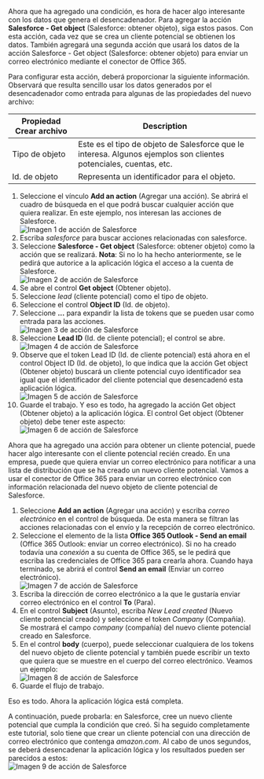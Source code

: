Ahora que ha agregado una condición, es hora de hacer algo interesante con los datos que genera el desencadenador. Para agregar la acción **Salesforce - Get object** (Salesforce: obtener objeto), siga estos pasos. Con esta acción, cada vez que se crea un cliente potencial se obtienen los datos. También agregará una segunda acción que usará los datos de la acción Salesforce - Get object (Salesforce: obtener objeto) para enviar un correo electrónico mediante el conector de Office 365.  

Para configurar esta acción, deberá proporcionar la siguiente información. Observará que resulta sencillo usar los datos generados por el desencadenador como entrada para algunas de las propiedades del nuevo archivo:

| Propiedad Crear archivo | Description |
| --- | --- |
| Tipo de objeto |Este es el tipo de objeto de Salesforce que le interesa. Algunos ejemplos son clientes potenciales, cuentas, etc. |
| Id. de objeto |Representa un identificador para el objeto. |

1. Seleccione el vínculo **Add an action** (Agregar una acción). Se abrirá el cuadro de búsqueda en el que podrá buscar cualquier acción que quiera realizar. En este ejemplo, nos interesan las acciones de Salesforce.      
   ![Imagen 1 de acción de Salesforce](./media/connectors-create-api-salesforce/action-1.png)  
2. Escriba *salesforce* para buscar acciones relacionadas con salesforce.
3. Seleccione **Salesforce - Get object** (Salesforce: obtener objeto) como la acción que se realizará.   **Nota**: Si no lo ha hecho anteriormente, se le pedirá que autorice a la aplicación lógica el acceso a la cuenta de Salesforce.    
   ![Imagen 2 de acción de Salesforce](./media/connectors-create-api-salesforce/action-2.png)    
4. Se abre el control **Get object** (Obtener objeto).  
5. Seleccione *lead* (cliente potencial) como el tipo de objeto.
6. Seleccione el control **Object ID** (Id. de objeto).
7. Seleccione **...** para expandir la lista de tokens que se pueden usar como entrada para las acciones.       
   ![Imagen 3 de acción de Salesforce](./media/connectors-create-api-salesforce/action-3.png)    
8. Seleccione **Lead ID** (Id. de cliente potencial); el control se abre.   
   ![Imagen 4 de acción de Salesforce](./media/connectors-create-api-salesforce/action-4.png)     
9. Observe que el token Lead ID (Id. de cliente potencial) está ahora en el control Object ID (Id. de objeto), lo que indica que la acción Get object (Obtener objeto) buscará un cliente potencial cuyo identificador sea igual que el identificador del cliente potencial que desencadenó esta aplicación lógica.  
   ![Imagen 5 de acción de Salesforce](./media/connectors-create-api-salesforce/action-5.png)  
10. Guarde el trabajo. Y eso es todo, ha agregado la acción Get object (Obtener objeto) a la aplicación lógica. El control Get object (Obtener objeto) debe tener este aspecto:     
    ![Imagen 6 de acción de Salesforce](./media/connectors-create-api-salesforce/action-6.png)  

Ahora que ha agregado una acción para obtener un cliente potencial, puede hacer algo interesante con el cliente potencial recién creado. En una empresa, puede que quiera enviar un correo electrónico para notificar a una lista de distribución que se ha creado un nuevo cliente potencial. Vamos a usar el conector de Office 365 para enviar un correo electrónico con información relacionada del nuevo objeto de cliente potencial de Salesforce.  

1. Seleccione **Add an action** (Agregar una acción) y escriba *correo electrónico* en el control de búsqueda. De esta manera se filtran las acciones relacionadas con el envío y la recepción de correo electrónico.  
2. Seleccione el elemento de la lista **Office 365 Outlook - Send an email** (Office 365 Outlook: enviar un correo electrónico). Si no ha creado todavía una *conexión* a su cuenta de Office 365, se le pedirá que escriba las credenciales de Office 365 para crearla ahora. Cuando haya terminado, se abrirá el control **Send an email** (Enviar un correo electrónico).        
   ![Imagen 7 de acción de Salesforce](./media/connectors-create-api-salesforce/action-7.png)  
3. Escriba la dirección de correo electrónico a la que le gustaría enviar correo electrónico en el control **To** (Para).
4. En el control **Subject** (Asunto), escriba *New Lead created* (Nuevo cliente potencial creado) y seleccione el token *Company* (Compañía). Se mostrará el campo *company* (compañía) del nuevo cliente potencial creado en Salesforce.  
5. En el control **body** (cuerpo), puede seleccionar cualquiera de los tokens del nuevo objeto de cliente potencial y también puede escribir un texto que quiera que se muestre en el cuerpo del correo electrónico. Veamos un ejemplo:   
   ![Imagen 8 de acción de Salesforce](./media/connectors-create-api-salesforce/action-8.png)   
6. Guarde el flujo de trabajo.  

Eso es todo. Ahora la aplicación lógica está completa.  

A continuación, puede probarla: en Salesforce, cree un nuevo cliente potencial que cumpla la condición que creó.  Si ha seguido completamente este tutorial, solo tiene que crear un cliente potencial con una dirección de correo electrónico que contenga *amazon.com*. Al cabo de unos segundos, se deberá desencadenar la aplicación lógica y los resultados pueden ser parecidos a estos:  
![Imagen 9 de acción de Salesforce](./media/connectors-create-api-salesforce/action-9.png)  



<!--HONumber=Nov16_HO3-->


